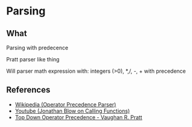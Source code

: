 # Parsing 

## What
Parsing with predecence

Pratt parser like thing


Will parser math expression with: integers (>0), *,/, -, + with precedence


## References
- [Wikipedia (Operator Precedence Parser)](https://en.wikipedia.org/wiki/Operator-precedence_parser)
- [Youtube (Jonathan Blow on Calling Functions)](https://www.youtube.com/watch?v=r6sIXUChB3U)
- [Top Down Operator Precedence - Vaughan R. Pratt](https://tdop.github.io/)
